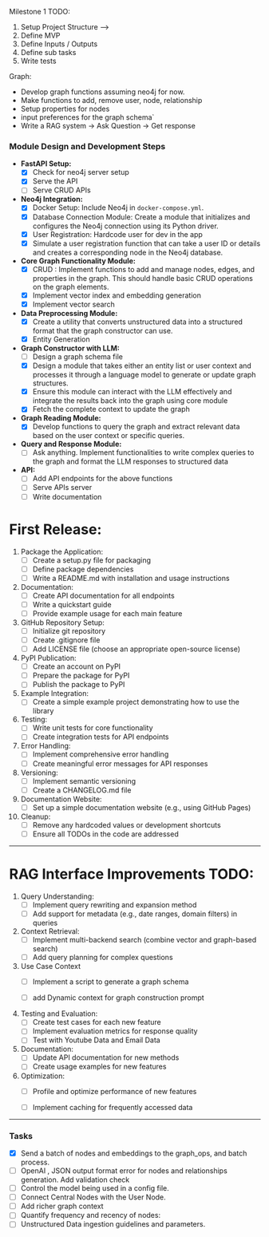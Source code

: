 Milestone 1 TODO:
1. Setup Project Structure
-->
2. Define MVP 
3. Define Inputs / Outputs
4. Define sub tasks 
5. Write tests


Graph:

- Develop graph functions assuming neo4j for now. 
- Make functions to add, remove user, node, relationship
- Setup properties for nodes
- input preferences for the graph schema`
- Write a RAG system -> Ask Question -> Get response

### Module Design and Development Steps

- **FastAPI Setup:**
  - [x] Check for neo4j server setup
  - [x] Serve the API
  - [ ] Serve CRUD APIs

- **Neo4j Integration:**
  - [x] Docker Setup: Include Neo4j in `docker-compose.yml`.
  - [x] Database Connection Module: Create a module that initializes and configures the Neo4j connection using its Python driver.
  - [x] User Registration: Hardcode user for dev in the app
  - [x] Simulate a user registration function that can take a user ID or details and creates a corresponding node in the Neo4j database.

- **Core Graph Functionality Module:**
  - [x] CRUD : Implement functions to add and manage nodes, edges, and properties in the graph. This should handle basic CRUD operations on the graph elements.
  - [x] Implement vector index and embedding generation
  - [x] Implement vector search

- **Data Preprocessing Module:**
  - [x] Create a utility that converts unstructured data into a structured format that the graph constructor can use.
  - [x] Entity Generation

- **Graph Constructor with LLM:**
  - [ ] Design a graph schema file
  - [x] Design a module that takes either an entity list or user context and processes it through a language model to generate or update graph structures.
  - [x] Ensure this module can interact with the LLM effectively and integrate the results back into the graph using core module
  - [x] Fetch the complete context to update the graph

- **Graph Reading Module:**
  - [x] Develop functions to query the graph and extract relevant data based on the user context or specific queries.

- **Query and Response Module:**
  - [ ] Ask anything. Implement functionalities to write complex queries to the graph and format the LLM responses to structured data

- **API:**
  - [ ] Add API endpoints for the above functions
  - [ ] Serve APIs server
  - [ ] Write documentation

# First Release:

1. Package the Application:
   - [ ] Create a setup.py file for packaging
   - [ ] Define package dependencies
   - [ ] Write a README.md with installation and usage instructions

2. Documentation:
   - [ ] Create API documentation for all endpoints
   - [ ] Write a quickstart guide
   - [ ] Provide example usage for each main feature

3. GitHub Repository Setup:
   - [ ] Initialize git repository
   - [ ] Create .gitignore file
   - [ ] Add LICENSE file (choose an appropriate open-source license)

4. PyPI Publication:
   - [ ] Create an account on PyPI
   - [ ] Prepare the package for PyPI
   - [ ] Publish the package to PyPI

5. Example Integration:
   - [ ] Create a simple example project demonstrating how to use the library

6. Testing:
   - [ ] Write unit tests for core functionality
   - [ ] Create integration tests for API endpoints

7. Error Handling:
   - [ ] Implement comprehensive error handling
   - [ ] Create meaningful error messages for API responses

8. Versioning:
   - [ ] Implement semantic versioning
   - [ ] Create a CHANGELOG.md file

9. Documentation Website:
   - [ ] Set up a simple documentation website (e.g., using GitHub Pages)

10. Cleanup:
    - [ ] Remove any hardcoded values or development shortcuts
    - [ ] Ensure all TODOs in the code are addressed

---------

# RAG Interface Improvements TODO:

1. Query Understanding:
   - [ ] Implement query rewriting and expansion method
   - [ ] Add support for metadata (e.g., date ranges, domain filters) in queries

2. Context Retrieval:
   - [ ] Implement multi-backend search (combine vector and graph-based search)
   - [ ] Add query planning for complex questions

3. Use Case Context
   - [ ] Implement a script to generate a graph schema 
   - [ ] add Dynamic context for graph construction prompt

   
4. Testing and Evaluation:
   - [ ] Create test cases for each new feature
   - [ ] Implement evaluation metrics for response quality
   - [ ] Test with Youtube Data and Email Data

5. Documentation:
   - [ ] Update API documentation for new methods
   - [ ] Create usage examples for new features

6. Optimization:
   - [ ] Profile and optimize performance of new features
   - [ ] Implement caching for frequently accessed data



-----------

### Tasks

- [x] Send a batch of nodes and embeddings to the graph_ops, and batch process. 
- [ ] OpenAI , JSON output format error for nodes and relationships generation. Add validation check
- [ ] Control the model being used in a config file. 
- [ ] Connect Central Nodes with the User Node. 
- [ ] Add richer graph context 
- [ ] Quantify frequency and recency of nodes:
- [ ] Unstructured Data ingestion guidelines and parameters. 
